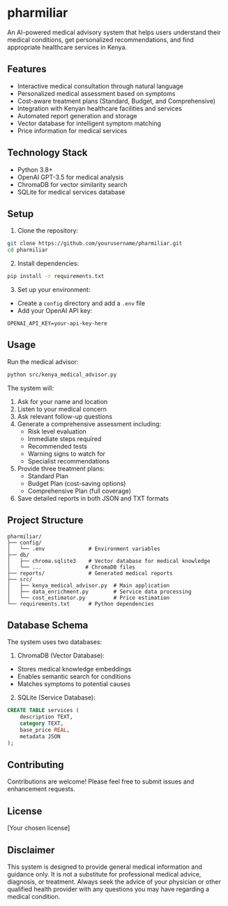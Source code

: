 # pharmiliar

An AI-powered medical advisory system that helps users understand their medical conditions, get personalized recommendations, and find appropriate healthcare services in Kenya.

## Features

- Interactive medical consultation through natural language
- Personalized medical assessment based on symptoms
- Cost-aware treatment plans (Standard, Budget, and Comprehensive)
- Integration with Kenyan healthcare facilities and services
- Automated report generation and storage
- Vector database for intelligent symptom matching
- Price information for medical services

## Technology Stack

- Python 3.8+
- OpenAI GPT-3.5 for medical analysis
- ChromaDB for vector similarity search
- SQLite for medical services database

## Setup

1. Clone the repository:
```bash
git clone https://github.com/yourusername/pharmiliar.git
cd pharmiliar
```

2. Install dependencies:
```bash
pip install -r requirements.txt
```

3. Set up your environment:
- Create a `config` directory and add a `.env` file
- Add your OpenAI API key:
```
OPENAI_API_KEY=your-api-key-here
```

## Usage

Run the medical advisor:
```bash
python src/kenya_medical_advisor.py
```

The system will:
1. Ask for your name and location
2. Listen to your medical concern
3. Ask relevant follow-up questions
4. Generate a comprehensive assessment including:
   - Risk level evaluation
   - Immediate steps required
   - Recommended tests
   - Warning signs to watch for
   - Specialist recommendations
5. Provide three treatment plans:
   - Standard Plan
   - Budget Plan (cost-saving options)
   - Comprehensive Plan (full coverage)
6. Save detailed reports in both JSON and TXT formats

## Project Structure

```
pharmiliar/
├── config/
│   └── .env              # Environment variables
├── db/
│   ├── chroma.sqlite3    # Vector database for medical knowledge
│   └── ...              # ChromaDB files
├── reports/              # Generated medical reports
├── src/
│   ├── kenya_medical_advisor.py  # Main application
│   ├── data_enrichment.py        # Service data processing
│   └── cost_estimator.py         # Price estimation
└── requirements.txt      # Python dependencies
```

## Database Schema

The system uses two databases:

1. ChromaDB (Vector Database):
- Stores medical knowledge embeddings
- Enables semantic search for conditions
- Matches symptoms to potential causes

2. SQLite (Service Database):
```sql
CREATE TABLE services (
    description TEXT,
    category TEXT,
    base_price REAL,
    metadata JSON
);
```

## Contributing

Contributions are welcome! Please feel free to submit issues and enhancement requests.

## License

[Your chosen license]

## Disclaimer

This system is designed to provide general medical information and guidance only. It is not a substitute for professional medical advice, diagnosis, or treatment. Always seek the advice of your physician or other qualified health provider with any questions you may have regarding a medical condition.
